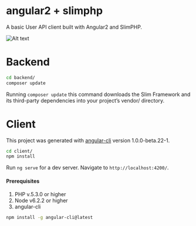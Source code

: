 # angular2 + slimphp

A basic User API client built with Angular2 and SlimPHP.

![Alt text](https://s29.postimg.org/q1ag87kk7/2016_12_18_19_46_49.pngt "Screenshot")

# Backend

```bash
cd backend/
composer update
```

Running `composer update` this command downloads the Slim Framework and its third-party dependencies into your project’s vendor/ directory.

# Client

This project was generated with [angular-cli](https://github.com/angular/angular-cli) version 1.0.0-beta.22-1.

```bash
cd client/
npm install
```

Run `ng serve` for a dev server. Navigate to `http://localhost:4200/`.


####  Prerequisites

1. PHP v.5.3.0 or higher
2. Node v6.2.2 or higher
3. angular-cli

 ```bash
npm install -g angular-cli@latest

